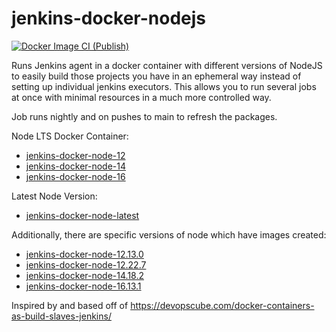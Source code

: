 # jenkins-docker-nodejs
[![Docker Image CI (Publish)](https://github.com/jonathan-irvin/jenkins-docker-nodejs/actions/workflows/docker-publish.yml/badge.svg)](https://github.com/jonathan-irvin/jenkins-docker-nodejs/actions/workflows/docker-publish.yml)

Runs Jenkins agent in a docker container with different versions of NodeJS to easily build those projects you have in an ephemeral way instead of setting up individual jenkins executors.  This allows you to run several jobs at once with minimal resources in a much more controlled way.

Job runs nightly and on pushes to main to refresh the packages. 

Node LTS Docker Container:
- [jenkins-docker-node-12](https://github.com/jonathan-irvin/jenkins-docker-nodejs/pkgs/container/jenkins-docker-node-12)
- [jenkins-docker-node-14](https://github.com/jonathan-irvin/jenkins-docker-nodejs/pkgs/container/jenkins-docker-node-14)
- [jenkins-docker-node-16](https://github.com/jonathan-irvin/jenkins-docker-nodejs/pkgs/container/jenkins-docker-node-16)

Latest Node Version:
- [jenkins-docker-node-latest](https://github.com/jonathan-irvin/jenkins-docker-nodejs/pkgs/container/jenkins-docker-node-latest)

Additionally, there are specific versions of node which have images created:
- [jenkins-docker-node-12.13.0](https://github.com/jonathan-irvin/jenkins-docker-nodejs/pkgs/container/jenkins-docker-node-12.13.0)
- [jenkins-docker-node-12.22.7](https://github.com/jonathan-irvin/jenkins-docker-nodejs/pkgs/container/jenkins-docker-node-12.22.7)
- [jenkins-docker-node-14.18.2](https://github.com/jonathan-irvin/jenkins-docker-nodejs/pkgs/container/jenkins-docker-node-14.18.2)
- [jenkins-docker-node-16.13.1](https://github.com/jonathan-irvin/jenkins-docker-nodejs/pkgs/container/jenkins-docker-node-16.13.1)

Inspired by and based off of https://devopscube.com/docker-containers-as-build-slaves-jenkins/
